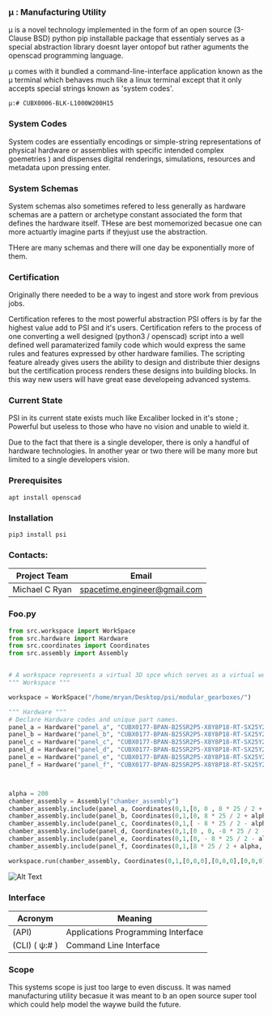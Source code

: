### μ : Manufacturing Utility

μ is a novel technology implemented in the form of an open source (3-Clause BSD) python pip installable package that essentialy serves as a special abstraction library doesnt layer ontopof but rather aguments the openscad programming language. 

μ comes with it bundled a command-line-interface application known as the μ terminal which behaves much like a linux terminal except that it only accepts special strings known as 'system codes'.

    μ:# CUBX0006-BLK-L1000W200H15



### System Codes
System codes are essentially encodings or simple-string representations of physical hardware or assemblies with specific intended complex goemetries ) and dispenses digital renderings, simulations, resources and metadata upon pressing enter. 

### System Schemas
System schemas also sometimes refered to less generally as hardware schemas are a pattern or archetype constant associated the form that defines the hardware itself. THese are best momemorized becasue one can more actuartly imagine parts if theyjust use the abstraction.

THere are many schemas and there will one day be exponentially more of them.




### Certification
Originally there needed to be a way to ingest and store work from previous jobs.

Certification referes to the most powerful abstraction PSI offers is by far the highest value add to PSI and it's users. 
Certification refers to the process of one converting a well designed (python3 / openscad) script into a well defined well paramaterized family code which would express the same rules and features expressed by other hardware families. The scripting feature already gives users the ability to design and distribute thier designs but the certification process renders these designs into building blocks. In this way new users will have great ease developeing advanced systems.

### Current State

PSI in its current state exists much like Excaliber locked in it's stone ; Powerful but useless to those who have no vision and unable to wield it.

Due to the fact that there is a single developer, there is only a handful of hardware technologies. In another year or two there will be many more but limited to a single developers vision. 



### Prerequisites

    apt install openscad

### Installation

    pip3 install psi


### Contacts:

| Project Team          | Email                          |
| --------------------- | ------------------------------ |
| Michael C Ryan        | spacetime.engineer@gmail.com   |



### Foo.py
```python
from src.workspace import WorkSpace
from src.hardware import Hardware
from src.coordinates import Coordinates
from src.assembly import Assembly


# A workspace represents a virtual 3D spce which serves as a virtual workbench except it is not a surface but a space.
""" Workspace """

workspace = WorkSpace("/home/mryan/Desktop/psi/modular_gearboxes/")

""" Hardware """
# Declare Hardware codes and unique part names.
panel_a = Hardware("panel_a", "CUBX0177-BPAN-B25SR2P5-X8Y8P18-RT-SX25Y25-X8Y8-X20Y20Z5")
panel_b = Hardware("panel_b", "CUBX0177-BPAN-B25SR2P5-X8Y8P18-RT-SX25Y25-X8Y8-X20Y20Z5")
panel_c = Hardware("panel_c", "CUBX0177-BPAN-B25SR2P5-X8Y8P18-RT-SX25Y25-X8Y8-X20Y20Z5")
panel_d = Hardware("panel_d", "CUBX0177-BPAN-B25SR2P5-X8Y8P18-RT-SX25Y25-X8Y8-X20Y20Z5")
panel_e = Hardware("panel_e", "CUBX0177-BPAN-B25SR2P5-X8Y8P18-RT-SX25Y25-X8Y8-X20Y20Z5")
panel_f = Hardware("panel_f", "CUBX0177-BPAN-B25SR2P5-X8Y8P18-RT-SX25Y25-X8Y8-X20Y20Z5")



alpha = 200 
chamber_assembly = Assembly("chamber_assembly")
chamber_assembly.include(panel_a, Coordinates(0,1,[0, 0 , 8 * 25 / 2 + alpha],[0, 0 , 8 * 25 / 2 ],[0,0,1000],[0,0,0])) # Coordinates complete!
chamber_assembly.include(panel_b, Coordinates(0,1,[0, 8 * 25 / 2 + alpha, 0],[0, 8 * 25 / 2, 0],[0,0,1000],[-90,0,0])) # Coordinates complete!
chamber_assembly.include(panel_c, Coordinates(0,1,[ - 8 * 25 / 2 - alpha, 0, 0 ],[ - 8 * 25 / 2, 0, 0 ],[0,0,1000],[0,-90,0])) # Coordinates complete!
chamber_assembly.include(panel_d, Coordinates(0,1,[0 , 0, -8 * 25 / 2 - alpha],[0 , 0, -8 * 25 / 2 ],[0,0,1000],[0,180,0])) # Coordinates complete!
chamber_assembly.include(panel_e, Coordinates(0,1,[0, - 8 * 25 / 2 - alpha, 0 ],[0, - 8 * 25 / 2, 0 ],[0,0,1000],[90,0,0])) # Coordinates complete!
chamber_assembly.include(panel_f, Coordinates(0,1,[8 * 25 / 2 + alpha, 0 , 0],[8 * 25 / 2, 0 , 0],[0,0,1000],[90,0,90])) # Coordinates complete!

workspace.run(chamber_assembly, Coordinates(0,1,[0,0,0],[0,0,0],[0,0,0],[0,0,0]))

```


![Alt Text](resources/utility_box.gif)




### Interface


| Acronym               | Meaning                              |
| --------------------- | ------------------------------------ |
| (API)                 | Applications Programming Interface   |
| (CLI)  ( ψ:# )        | Command Line Interface               |



### Scope
This systems scope is just too large to even discuss. It was named manufacturing utility becasue it was meant to b an open source super tool which could help model the waywe build the future.


